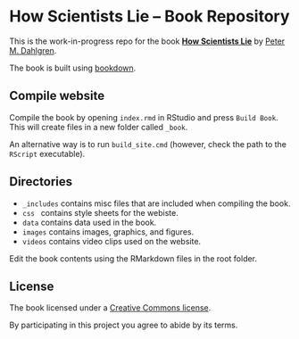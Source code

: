 # How Scientists Lie – Book Repository

This is the work-in-progress repo for the book [**How Scientists Lie**](https://howscientistslie.com/) by [Peter M. Dahlgren](https://peterdahlgren.com/).

The book is built using [bookdown](https://bookdown.org/).

## Compile website

Compile the book by opening `index.rmd` in RStudio and press `Build Book`. This will create files in a new folder called `_book`.

An alternative way is to run `build_site.cmd` (however, check the path to the `RScript` executable).

## Directories

- `_includes` contains misc files that are included when compiling the book.
- `css ` contains style sheets for the webiste.
- `data` contains data used in the book.
- `images` contains images, graphics, and figures.
- `videos` contains video clips used on the website.

Edit the book contents using the RMarkdown files in the root folder.

## License

The book licensed under a [Creative Commons license](LICENSE). 

By participating in this project you agree to abide by its terms.
